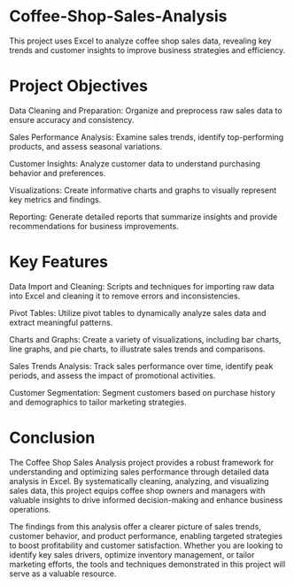 # Coffee-Shop-Sales-Analysis
This project uses Excel to analyze coffee shop sales data, revealing key trends and customer insights to improve business strategies and efficiency.

# Project Objectives
Data Cleaning and Preparation: Organize and preprocess raw sales data to ensure accuracy and consistency.

Sales Performance Analysis: Examine sales trends, identify top-performing products, and assess seasonal variations.

Customer Insights: Analyze customer data to understand purchasing behavior and preferences.

Visualizations: Create informative charts and graphs to visually represent key metrics and findings.

Reporting: Generate detailed reports that summarize insights and provide recommendations for business improvements.


# Key Features
Data Import and Cleaning: Scripts and techniques for importing raw data into Excel and cleaning it to remove errors and inconsistencies.

Pivot Tables: Utilize pivot tables to dynamically analyze sales data and extract meaningful patterns.

Charts and Graphs: Create a variety of visualizations, including bar charts, line graphs, and pie charts, to illustrate sales trends and comparisons.

Sales Trends Analysis: Track sales performance over time, identify peak periods, and assess the impact of promotional activities.

Customer Segmentation: Segment customers based on purchase history and demographics to tailor marketing strategies.

# Conclusion
The Coffee Shop Sales Analysis project provides a robust framework for understanding and optimizing sales performance through detailed data analysis in Excel. By systematically cleaning, analyzing, and visualizing sales data, this project equips coffee shop owners and managers with valuable insights to drive informed decision-making and enhance business operations.

The findings from this analysis offer a clearer picture of sales trends, customer behavior, and product performance, enabling targeted strategies to boost profitability and customer satisfaction. Whether you are looking to identify key sales drivers, optimize inventory management, or tailor marketing efforts, the tools and techniques demonstrated in this project will serve as a valuable resource.



